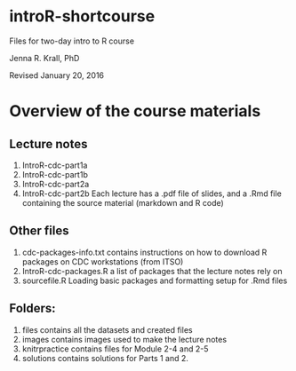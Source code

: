 # introR-shortcourse
Files for two-day intro to R course

Jenna R. Krall, PhD

Revised January 20, 2016

# Overview of the course materials

## Lecture notes

1. IntroR-cdc-part1a
2. IntroR-cdc-part1b
3. IntroR-cdc-part2a
4. IntroR-cdc-part2b
Each lecture has a .pdf file of slides, and a .Rmd file containing the source material (markdown and R code)

## Other files
1. cdc-packages-info.txt contains instructions on how to download R packages on CDC workstations (from ITSO)
2. IntroR-cdc-packages.R a list of packages that the lecture notes rely on
3. sourcefile.R Loading basic packages and formatting setup for .Rmd files

## Folders:
1. files contains all the datasets and created files
2. images contains images used to make the lecture notes
3. knitrpractice contains files for Module 2-4 and 2-5
4. solutions contains solutions for Parts 1 and 2.
